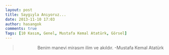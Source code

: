 ```yaml
---
layout: post
title: Saygıyla Anıyoruz...
date: 2013-11-10 17:03
author: hasangok
comments: true
Tags: [10 Kasım, Genel, Mustafa Kemal Atatürk, Görsel]
---
```

<blockquote>
<p style="text-align: right;">Benim manevi mirasım ilim ve akıldır.
-Mustafa Kemal Atatürk</p>
</blockquote>
